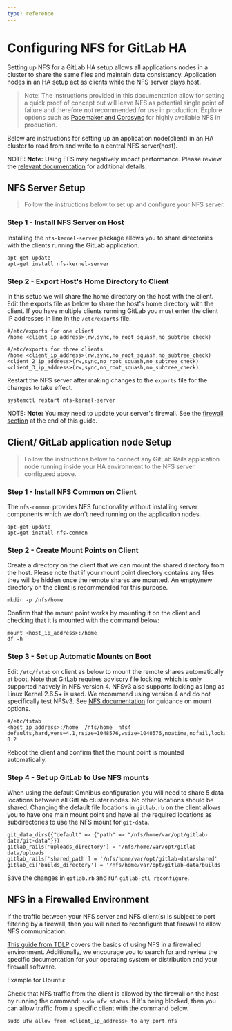 ```yaml
---
type: reference
---
```


# Configuring NFS for GitLab HA

Setting up NFS for a GitLab HA setup allows all applications nodes in a cluster
to share the same files and maintain data consistency. Application nodes in an HA
setup act as clients while the NFS server plays host.

> Note: The instructions provided in this documentation allow for setting a quick
proof of concept but will leave NFS as potential single point of failure and
therefore not recommended for use in production. Explore options such as [Pacemaker
and Corosync](https://clusterlabs.org) for highly available NFS in production.

Below are instructions for setting up an application node(client) in an HA cluster
to read from and write to a central NFS server(host).

NOTE: **Note:**
Using EFS may negatively impact performance. Please review the [relevant documentation](nfs.md#avoid-using-awss-elastic-file-system-efs) for additional details.

## NFS Server Setup

> Follow the instructions below to set up and configure your NFS server.

### Step 1 - Install NFS Server on Host

Installing the `nfs-kernel-server` package allows you to share directories with the clients running the GitLab application.

```shell
apt-get update
apt-get install nfs-kernel-server
```

### Step 2 - Export Host's Home Directory to Client

In this setup we will share the home directory on the host with the client. Edit the exports file as below to share the host's home directory with the client. If you have multiple clients running GitLab you must enter the client IP addresses in line in the `/etc/exports` file.

```plaintext
#/etc/exports for one client
/home <client_ip_address>(rw,sync,no_root_squash,no_subtree_check)

#/etc/exports for three clients
/home <client_ip_address>(rw,sync,no_root_squash,no_subtree_check) <client_2_ip_address>(rw,sync,no_root_squash,no_subtree_check) <client_3_ip_address>(rw,sync,no_root_squash,no_subtree_check)
```

Restart the NFS server after making changes to the `exports` file for the changes
to take effect.

```shell
systemctl restart nfs-kernel-server
```

NOTE: **Note:**
You may need to update your server's firewall. See the [firewall section](#nfs-in-a-firewalled-environment) at the end of this guide.

## Client/ GitLab application node Setup

> Follow the instructions below to connect any GitLab Rails application node running
inside your HA environment to the NFS server configured above.

### Step 1 - Install NFS Common on Client

The `nfs-common` provides NFS functionality without installing server components which
we don't need running on the application nodes.

```shell
apt-get update
apt-get install nfs-common
```

### Step 2 - Create Mount Points on Client

Create a directory on the client that we can mount the shared directory from the host.
Please note that if your mount point directory contains any files they will be hidden
once the remote shares are mounted. An empty/new directory on the client is recommended
for this purpose.

```shell
mkdir -p /nfs/home
```

Confirm that the mount point works by mounting it on the client and checking that
it is mounted with the command below:

```shell
mount <host_ip_address>:/home
df -h
```

### Step 3 - Set up Automatic Mounts on Boot

Edit `/etc/fstab` on client as below to mount the remote shares automatically at boot.
Note that GitLab requires advisory file locking, which is only supported natively in
NFS version 4. NFSv3 also supports locking as long as Linux Kernel 2.6.5+ is used.
We recommend using version 4 and do not specifically test NFSv3.
See [NFS documentation](nfs.md#nfs-client-mount-options) for guidance on mount options.

```plaintext
#/etc/fstab
<host_ip_address>:/home  /nfs/home  nfs4 defaults,hard,vers=4.1,rsize=1048576,wsize=1048576,noatime,nofail,lookupcache=positive 0 2
```

Reboot the client and confirm that the mount point is mounted automatically.

### Step 4 - Set up GitLab to Use NFS mounts

When using the default Omnibus configuration you will need to share 5 data locations
between all GitLab cluster nodes. No other locations should be shared. Changing the
default file locations in `gitlab.rb` on the client allows you to have one main mount
point and have all the required locations as subdirectories to use the NFS mount for
`git-data`.

```plaintext
git_data_dirs({"default" => {"path" => "/nfs/home/var/opt/gitlab-data/git-data"}})
gitlab_rails['uploads_directory'] = '/nfs/home/var/opt/gitlab-data/uploads'
gitlab_rails['shared_path'] = '/nfs/home/var/opt/gitlab-data/shared'
gitlab_ci['builds_directory'] = '/nfs/home/var/opt/gitlab-data/builds'
```

Save the changes in `gitlab.rb` and run `gitlab-ctl reconfigure`.

## NFS in a Firewalled Environment

If the traffic between your NFS server and NFS client(s) is subject to port filtering
by a firewall, then you will need to reconfigure that firewall to allow NFS communication.

[This guide from TDLP](http://tldp.org/HOWTO/NFS-HOWTO/security.html#FIREWALLS)
covers the basics of using NFS in a firewalled environment. Additionally, we encourage you to
search for and review the specific documentation for your operating system or distribution and your firewall software.

Example for Ubuntu:

Check that NFS traffic from the client is allowed by the firewall on the host by running
the command: `sudo ufw status`. If it's being blocked, then you can allow traffic from a specific
client with the command below.

```shell
sudo ufw allow from <client_ip_address> to any port nfs
```

<!-- ## Troubleshooting

Include any troubleshooting steps that you can foresee. If you know beforehand what issues
one might have when setting this up, or when something is changed, or on upgrading, it's
important to describe those, too. Think of things that may go wrong and include them here.
This is important to minimize requests for support, and to avoid doc comments with
questions that you know someone might ask.

Each scenario can be a third-level heading, e.g. `### Getting error message X`.
If you have none to add when creating a doc, leave this section in place
but commented out to help encourage others to add to it in the future. -->
